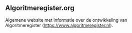 ## Algoritmeregister.org
Algemene website met informatie over de ontwikkeling van Algoritmeregister (https://www.algoritmeregister.nl).
